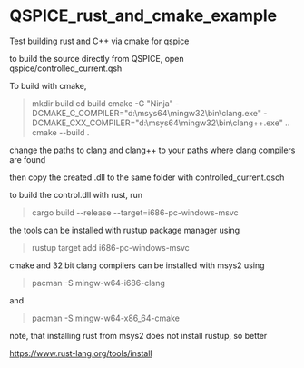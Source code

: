 # QSPICE_rust_and_cmake_example
Test building rust and C++ via cmake for qspice

to build the source directly from QSPICE, open qspice/controlled_current.qsh

To build with cmake, 
> mkdir build
 cd build
 cmake -G "Ninja" -DCMAKE_C_COMPILER="d:\msys64\mingw32\bin\clang.exe" -DCMAKE_CXX_COMPILER="d:\msys64\mingw32\bin\clang++.exe" .. 
 cmake --build .

change the paths to clang and clang++ to your paths where clang compilers are found


then copy the created .dll to the same folder with controlled_current.qsch


to build the control.dll with rust, run

> cargo build --release --target=i686-pc-windows-msvc

the tools can be installed with rustup package manager using
> rustup target add i686-pc-windows-msvc

cmake and 32 bit clang compilers can be installed with msys2 using
> pacman -S mingw-w64-i686-clang

and 

> pacman -S mingw-w64-x86_64-cmake

note, that installing rust from msys2 does not install rustup, so better

https://www.rust-lang.org/tools/install

